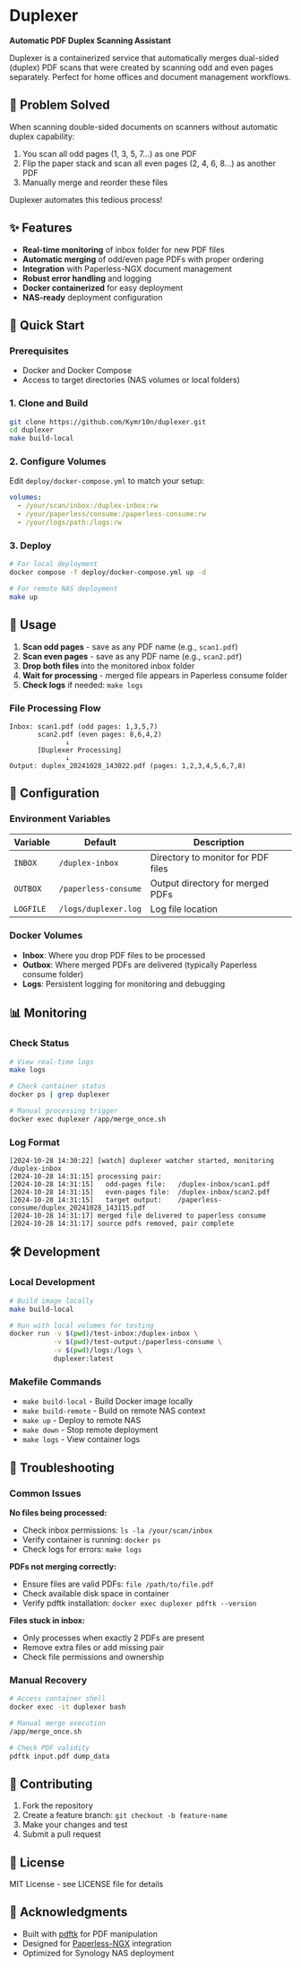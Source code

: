 # Duplexer

**Automatic PDF Duplex Scanning Assistant**

Duplexer is a containerized service that automatically merges dual-sided (duplex) PDF scans that were created by scanning odd and even pages separately. Perfect for home offices and document management workflows.

## 🎯 Problem Solved

When scanning double-sided documents on scanners without automatic duplex capability:
1. You scan all odd pages (1, 3, 5, 7...) as one PDF
2. Flip the paper stack and scan all even pages (2, 4, 6, 8...) as another PDF  
3. Manually merge and reorder these files

Duplexer automates this tedious process!

## ✨ Features

- **Real-time monitoring** of inbox folder for new PDF files
- **Automatic merging** of odd/even page PDFs with proper ordering
- **Integration** with Paperless-NGX document management
- **Robust error handling** and logging
- **Docker containerized** for easy deployment
- **NAS-ready** deployment configuration

## 🚀 Quick Start

### Prerequisites

- Docker and Docker Compose
- Access to target directories (NAS volumes or local folders)

### 1. Clone and Build

```bash
git clone https://github.com/Kymr10n/duplexer.git
cd duplexer
make build-local
```

### 2. Configure Volumes

Edit `deploy/docker-compose.yml` to match your setup:

```yaml
volumes:
  - /your/scan/inbox:/duplex-inbox:rw
  - /your/paperless/consume:/paperless-consume:rw  
  - /your/logs/path:/logs:rw
```

### 3. Deploy

```bash
# For local deployment
docker compose -f deploy/docker-compose.yml up -d

# For remote NAS deployment  
make up
```

## 📖 Usage

1. **Scan odd pages** - save as any PDF name (e.g., `scan1.pdf`)
2. **Scan even pages** - save as any PDF name (e.g., `scan2.pdf`)
3. **Drop both files** into the monitored inbox folder
4. **Wait for processing** - merged file appears in Paperless consume folder
5. **Check logs** if needed: `make logs`

### File Processing Flow

```
Inbox: scan1.pdf (odd pages: 1,3,5,7)
       scan2.pdf (even pages: 8,6,4,2)
              ↓
       [Duplexer Processing]
              ↓
Output: duplex_20241028_143022.pdf (pages: 1,2,3,4,5,6,7,8)
```

## 🔧 Configuration

### Environment Variables

| Variable | Default | Description |
|----------|---------|-------------|
| `INBOX` | `/duplex-inbox` | Directory to monitor for PDF files |
| `OUTBOX` | `/paperless-consume` | Output directory for merged PDFs |
| `LOGFILE` | `/logs/duplexer.log` | Log file location |

### Docker Volumes

- **Inbox**: Where you drop PDF files to be processed
- **Outbox**: Where merged PDFs are delivered (typically Paperless consume folder)
- **Logs**: Persistent logging for monitoring and debugging

## 📊 Monitoring

### Check Status
```bash
# View real-time logs
make logs

# Check container status  
docker ps | grep duplexer

# Manual processing trigger
docker exec duplexer /app/merge_once.sh
```

### Log Format
```
[2024-10-28 14:30:22] [watch] duplexer watcher started, monitoring /duplex-inbox
[2024-10-28 14:31:15] processing pair:
[2024-10-28 14:31:15]   odd-pages file:   /duplex-inbox/scan1.pdf
[2024-10-28 14:31:15]   even-pages file:  /duplex-inbox/scan2.pdf  
[2024-10-28 14:31:15]   target output:    /paperless-consume/duplex_20241028_143115.pdf
[2024-10-28 14:31:17] merged file delivered to paperless consume
[2024-10-28 14:31:17] source pdfs removed, pair complete
```

## 🛠️ Development

### Local Development
```bash
# Build image locally
make build-local

# Run with local volumes for testing
docker run -v $(pwd)/test-inbox:/duplex-inbox \
           -v $(pwd)/test-output:/paperless-consume \
           -v $(pwd)/logs:/logs \
           duplexer:latest
```

### Makefile Commands
- `make build-local` - Build Docker image locally
- `make build-remote` - Build on remote NAS context
- `make up` - Deploy to remote NAS
- `make down` - Stop remote deployment
- `make logs` - View container logs

## 🐛 Troubleshooting

### Common Issues

**No files being processed:**
- Check inbox permissions: `ls -la /your/scan/inbox`
- Verify container is running: `docker ps`
- Check logs for errors: `make logs`

**PDFs not merging correctly:**
- Ensure files are valid PDFs: `file /path/to/file.pdf`
- Check available disk space in container
- Verify pdftk installation: `docker exec duplexer pdftk --version`

**Files stuck in inbox:**
- Only processes when exactly 2 PDFs are present
- Remove extra files or add missing pair
- Check file permissions and ownership

### Manual Recovery
```bash
# Access container shell
docker exec -it duplexer bash

# Manual merge execution  
/app/merge_once.sh

# Check PDF validity
pdftk input.pdf dump_data
```

## 🤝 Contributing

1. Fork the repository
2. Create a feature branch: `git checkout -b feature-name`
3. Make your changes and test
4. Submit a pull request

## 📄 License

MIT License - see LICENSE file for details

## 🙏 Acknowledgments

- Built with [pdftk](https://www.pdflabs.com/tools/pdftk-the-pdf-toolkit/) for PDF manipulation
- Designed for [Paperless-NGX](https://github.com/paperless-ngx/paperless-ngx) integration
- Optimized for Synology NAS deployment